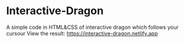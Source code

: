 # Interactive-Dragon
A simple code in HTML&amp;CSS of  interactive dragon which follows your cursour
View the result:
https://interactive-dragon.netlify.app
